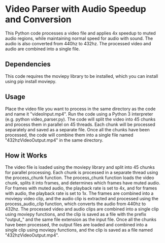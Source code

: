 # Video Parser with Audio Speedup and Conversion
This Python code processes a video file and applies 4x speedup to muted audio regions, while maintaining normal speed for audio with sound. The audio is also converted from 440hz to 432hz. The processed video and audio are combined into a single file.

## Dependencies
This code requires the moviepy library to be installed, which you can install using pip install moviepy.

## Usage
Place the video file you want to process in the same directory as the code and name it "videoInput.mp4".
Run the code using a Python 3 interpreter (e.g. python video_parser.py). The code will split the video into 45 chunks and process them in parallel on 45 threads. Each chunk will be processed separately and saved as a separate file.
Once all the chunks have been processed, the code will combine them into a single file named "432hzVideoOutput.mp4" in the same directory.

## How it Works
The video file is loaded using the moviepy library and split into 45 chunks for parallel processing.
Each chunk is processed in a separate thread using the process_chunk function.
The process_chunk function loads the video chunk, splits it into frames, and determines which frames have muted audio.
For frames with muted audio, the playback rate is set to 4x, and for frames with audio, the playback rate is set to 1x.
The frames are combined into a moviepy video clip, and the audio clip is extracted and processed using the process_audio_clip function, which converts the audio from 440hz to 432hz.
The processed video and audio clips are combined into a single clip using moviepy functions, and the clip is saved as a file with the prefix "output_" and the same file extension as the input file.
Once all the chunks have been processed, the output files are loaded and combined into a single clip using moviepy functions, and the clip is saved as a file named "432hzVideoOutput.mp4".
